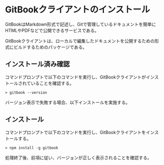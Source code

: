 # GitBookクライアントのインストール

GitBookはMarkdown形式で記述し、Gitで管理しているドキュメントを簡単にHTMLやPDFなどで公開できるサービスである。

GitBookクライアントは、ローカルで編集したドキュメントを公開するための形式にビルドするためのパッケージである。



## インストール済み確認

コマンドプロンプトで以下のコマンドを実行し、GitBookクライアントがインストールされていることを確認する。

```command
> gitbook --version
```

バージョン表示で失敗する場合、以下インストールを実施する。



## インストール

コマンドプロンプトで以下のコマンドを実行し、GitBookクライアントをインストールする。

```command
> npm install -g gitbook
```

処理終了後、前項に従い、バージョンが正しく表示されることを確認する。